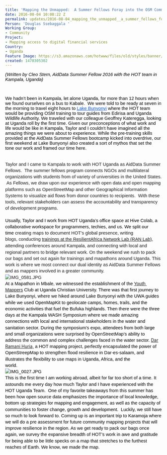 ```yaml
---
title: 'Mapping the Unmapped:  A Summer Fellows Foray into the OSM Community'
date: 2016-08-04 10:08:22 Z
permalink: updates/2016-08-04_mapping_the_unmapped__a_summer_fellows_foray_into_the_osm_community
Person: 'Douglas Ssebaggala '
Working Group:
- Community
Project:
- Mapping access to digital financial services
Country:
- Uganda
Feature Image: https://s3.amazonaws.com/hotwww/files/old/styles/banner/public/Gorilla+hi.png
created: 1470305302
---
```


<p><em><span style="font-size: 14.6667px; font-family: Arial; color: #000000; font-weight: 400; font-variant: normal; text-decoration: none; vertical-align: baseline; white-space: pre-wrap; background-color: transparent;">(Written by Cleo Stern, AidData Summer Fellow 2016 with the HOT team in Kampala, Uganda)</span></em></p><p>&nbsp;</p><p><span id="docs-internal-guid-a46359a6-54ea-9cd4-024d-c7a26f143d8a" style="font-weight: normal;"></span><span style="font-size: 14.666666666666666px; font-family: Arial; color: #000000; background-color: transparent; font-weight: 400; font-style: normal; font-variant: normal; text-decoration: none; vertical-align: baseline; white-space: pre-wrap;">We hadn’t been in Kampala, let alone Uganda, for more than 12 hours when we found ourselves on a bus to Kabale. &nbsp;We were told to be ready at seven in the morning to travel eight hours to </span><a href="http://gorillahighlands.com/in-great-company-mapping-is-fun/" target="_blank"><span style="font-size: 14.666666666666666px; font-family: Arial; color: #1155cc; background-color: transparent; font-weight: 400; font-style: normal; font-variant: normal; text-decoration: underline; vertical-align: baseline; white-space: pre-wrap;">Lake Bunyonyi</span></a><span style="font-size: 14.666666666666666px; font-family: Arial; color: #000000; background-color: transparent; font-weight: 400; font-style: normal; font-variant: normal; text-decoration: none; vertical-align: baseline; white-space: pre-wrap;"> where the HOT team would be providing OSM training to tour guides from Edirisa and Uganda Wildlife Authority. We traveled with our colleague Geoffrey Kateregga, looking at Uganda roll by the first time. Given our preconceptions of what work and life would be like in Kampala, Taylor and I couldn’t have imagined all the amazing things we were about to experience. While the pre-training skills provided at the AidData Summer Fellows bootcamp kicked into overdrive, our first weekend at Lake Bunyonyi also created a sort of mythos that set the tone our work and framed our time here.</span></p><p style="line-height: 1.38; margin-top: 0pt; margin-bottom: 0pt;" dir="ltr">&nbsp;&nbsp;</p><p style="line-height: 1.38; margin-top: 0pt; margin-bottom: 0pt;" dir="ltr"><span style="font-size: 14.6667px; font-family: Arial; font-weight: 400; font-style: normal; font-variant: normal; white-space: pre-wrap; background-color: transparent;">Taylor and I came to Kampala to work with HOT Uganda as AidData Summer Fellows. &nbsp;The summer fellows program connects NGOs and multilateral organizations with students from of variety of universities in the United States. &nbsp;As Fellows, we draw upon our experience with open data and open mapping platforms such as OpenStreetMap and other Geographical Information Systems to visualize aid flows from donor countries to recipients. &nbsp;With these tools, relevant stakeholders can assess the accountability and transparency of development programs.</span></p><p style="line-height: 1.38; margin-top: 0pt; margin-bottom: 0pt;" dir="ltr">&nbsp;&nbsp;</p><p style="line-height: 1.38; margin-top: 0pt; margin-bottom: 0pt;" dir="ltr"><span style="font-size: 14.666666666666666px; font-family: Arial; color: #000000; background-color: transparent; font-weight: 400; font-style: normal; font-variant: normal; text-decoration: none; vertical-align: baseline; white-space: pre-wrap;">Usually, Taylor and I work from HOT Uganda’s office space at Hive Colab, a collaborative workspace for programmers, techies, and us. We split our time&nbsp;</span><span style="font-family: Arial; font-size: 14.6667px; font-style: normal; font-variant: normal; font-weight: normal; line-height: 20.24px; white-space: pre-wrap;">creating maps to document HOT’s global presence, </span><span style="font-style: normal; font-variant: normal; font-weight: 400; font-size: 14.6667px; font-family: Arial; white-space: pre-wrap; background-color: transparent;">writing blogs,&nbsp;conducting <a href="http://www.ranlab.org/ran-hosts-the-3rd-annual-hackathon-on-climate-change-in-collaboration-with-aiddata-and-nita-uganda" target="_blank">trainings </a></span><span style="font-style: normal; font-variant: normal; font-weight: 400; line-height: 21px; font-size: 14.6667px; font-family: Arial; white-space: pre-wrap; background-color: transparent;"><a href="http://www.ranlab.org/ran-hosts-the-3rd-annual-hackathon-on-climate-change-in-collaboration-with-aiddata-and-nita-uganda" target="_blank">at the ResilientAfrica Network Lab (RAN Lab)</a>, </span><span style="font-style: normal; font-variant: normal; font-weight: 400; font-size: 14.6667px; font-family: Arial; white-space: pre-wrap; background-color: transparent;">attending conferences around Kampala, and connecting with local and regional partners to bridge relevant work. </span><span style="font-style: normal; font-variant: normal; font-weight: 400; font-size: 14.6667px; font-family: Arial; white-space: pre-wrap; background-color: transparent;">On the weekend we rush to pack our bags and set out again for trainings and mapathons around Uganda. This work is where we most connect our dual identity as AidData Summer Fellows and as mappers involved in a greater community.</span></p><p style="line-height: 1.38; margin-top: 0pt; margin-bottom: 0pt;" dir="ltr"><span style="font-style: normal; font-variant: normal; font-weight: 400; font-size: 14.6667px; font-family: Arial; white-space: pre-wrap; background-color: transparent;"><img style="border-style: none; border-width: initial; transform: rotate(0rad);" src="https://lh3.googleusercontent.com/pa5Me5IwV5kgd7EqPiD8XODgr-p0-osgyE7A_H-Q-Jzuxgxy5znx5-g1ZaTHIIH9xc2YQk1Xz0g58U2u87YcOcANuiyt-z_6SYluWOj-bXmYxUWxlfoWu1atgG5ltarF1n27Sh9i" alt="IMG_0581.JPG" style="width:624px;height:600px"></span></p><p style="line-height: 1.38; margin-top: 0pt; margin-bottom: 0pt;" dir="ltr"><span style="font-size: 14.666666666666666px; font-family: Arial; color: #000000; background-color: transparent; font-weight: 400; font-style: normal; font-variant: normal; text-decoration: none; vertical-align: baseline; white-space: pre-wrap;">At a Mapathon in Mbale</span><span style="font-size: 14.666666666666666px; font-family: Arial; color: #000000; background-color: transparent; font-weight: 400; font-style: normal; font-variant: normal; text-decoration: none; vertical-align: baseline; white-space: pre-wrap;">, we witnessed the establishment of the <a href="https://hotosm.org/partner/youth_mappers" target="_blank">Youth Mappers</a> Club at Uganda Christian University. There was that first journey to Lake Bunyonyi, where we hiked around Lake Bunyonyi with the UWA guides while we used OpenMapKit to geolocate camps, homes, trails, and the economic activities that fuel the Bufuka highlands. Then there were the three days at the Kampala WASH Symposium where we made amazing connections with local and international stakeholders in the water and sanitation sector. During the symposium’s expo, attendees from both large and small organizations were surprised by OpenStreetMap’s ability to address the common and complex challenges faced in the water sector. </span><a href="http://ramanihuria.org/" target="_blank">Dar Ramani Huria,</a><span style="font-size: 14.666666666666666px; font-family: Arial; color: #000000; background-color: transparent; font-weight: 400; font-style: normal; font-variant: normal; text-decoration: none; vertical-align: baseline; white-space: pre-wrap;"> a HOT mapping project, perfectly encapsulated the power of OpenStreepMap to strengthen flood resilience in Dar-es-salaam, and illustrates the flexibility to use maps in Uganda, Africa, and the </span></p><p style="line-height: 1.38; margin-top: 0pt; margin-bottom: 0pt;" dir="ltr"><span style="font-size: 14.666666666666666px; font-family: Arial; color: #000000; background-color: transparent; font-weight: 400; font-style: normal; font-variant: normal; text-decoration: none; vertical-align: baseline; white-space: pre-wrap;">world.</span></p><p style="line-height: 1.38; margin-top: 0pt; margin-bottom: 0pt;" dir="ltr"><span style="font-size: 14.666666666666666px; font-family: Arial; color: #000000; background-color: transparent; font-weight: 400; font-style: normal; font-variant: normal; text-decoration: none; vertical-align: baseline; white-space: pre-wrap;"><span id="docs-internal-guid-a46359a6-54fc-3ce7-9e25-02930678ac36" style="font-weight: normal;"><span style="font-size: 14.6667px; font-family: Arial; font-weight: 400; font-style: normal; font-variant: normal; background-color: transparent;"><img style="border-style: none; border-width: initial; transform: rotate(0rad);" src="https://lh5.googleusercontent.com/z_lzocNkku6GR0uvPUwGTt6Hge_NG8ln3td7sedDDRTyxyOWWdRMCgy-nlB4obijoaHZIhoLowF-idF1pGIp1uVxsxU4bodNCOiozeXggOXz1WOMMzSePeHpxZ-qcJAUX6tYBTOX" alt="IMG_0027.JPG" style="width:624px;height:468px"></span></span></span></p><p style="line-height: 1.38; margin-top: 0pt; margin-bottom: 0pt;" dir="ltr"><span style="font-size: 14.666666666666666px; font-family: Arial; color: #000000; background-color: transparent; font-weight: 400; font-style: normal; font-variant: normal; text-decoration: none; vertical-align: baseline; white-space: pre-wrap;">This is the first time I am working abroad, albeit for far too short of a time. It astounds me every day how much Taylor and I have experienced with the HOT Uganda Team. &nbsp;One of my favorite takeaways from this summer has been how open source data emphasizes the importance of local knowledge, bottom up strategies for mapping and engagement, as well as the capacity of communities to foster change, growth and development. &nbsp;Luckily, we still have so much to look forward to. Coming up is an important trip to Karamoja where we will do a pre assessment for future community mapping projects that will improve resilience in the region. As we get ready to pack our bags once again, we survey the expansive breadth of HOT’s work in awe and gratitude for being able to be little specks on a map that stretches to the furthest reaches of Earth. We know, we made the map.</span></p>
